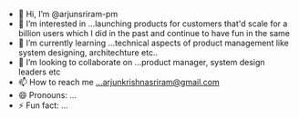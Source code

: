 - 👋 Hi, I’m @arjunsriram-pm
- 👀 I’m interested in ...launching products for customers that'd scale for a billion users which I did in the past and continue to have fun in the same
- 🌱 I’m currently learning ...technical aspects of product management like system designing, architechture etc..
- 💞️ I’m looking to collaborate on ...product manager, system design leaders etc
- 📫 How to reach me ...arjunkrishnasriram@gmail.com
- 😄 Pronouns: ...
- ⚡ Fun fact: ...

<!---
arjunsriram-pm/arjunsriram-pm is a ✨ special ✨ repository because its `README.md` (this file) appears on your GitHub profile.
You can click the Preview link to take a look at your changes.
--->

